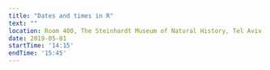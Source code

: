 ```yaml
---
title: "Dates and times in R"
text: ""
location: Room 400, The Steinhardt Museum of Natural History, Tel Aviv
date: 2019-05-01
startTime: '14:15'
endTime: '15:45'
---
```

